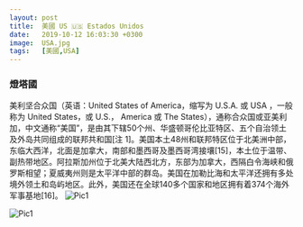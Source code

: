 ```yaml
---
layout: post
title:  美國 US 🇺🇸 Estados Unidos
date:   2019-10-12 16:03:30 +0300
image:  USA.jpg
tags:   [美國,USA]
---
```

### 燈塔國
美利坚合众国（英语：United States of America，缩写为 U.S.A. 或 USA ，一般称为 United States，或 U.S.， America 或 The States），通称合众国或亚美利加，中文通称“美国”，是由其下辖50个州、华盛顿哥伦比亚特区、五个自治领土及外岛共同组成的联邦共和国[注 1]。美国本土48州和联邦特区位于北美洲中部，东临大西洋，北面是加拿大，南部和墨西哥及墨西哥湾接壤[15]，本土位于温带、副热带地区。阿拉斯加州位于北美大陆西北方，东部为加拿大，西隔白令海峡和俄罗斯相望；夏威夷州则是太平洋中部的群岛。美国在加勒比海和太平洋还拥有多处境外领土和岛屿地区。此外，美国还在全球140多个国家和地区拥有着374个海外军事基地[16]。
![Pic1](https://lh3.googleusercontent.com/xxhDplbkMBrTfjNGfx9ENHDKtUN5kxejstbqeiPJ8eo-yInl68xAohihybuWZMnAsbhziRHjFtLjgB5xDMkNj0rq10XAaTUW8wqUiR5MaKXK8Atr5lIkOJbItbvl7Dtt1tFzuQYsPfwQcrVCStJqYOpSjVAQZ7bgvLa0o9w4HEvDpi-RNZ2EgjK4lyv01WQz9waGw16oQbb2UHbFHVjXhQ3xCp87SgkYV0lD1Bq0WJwPArliS3zQjr_qESJwvPp2K23jC5mK9MQHR14rFlMSU-ULrZArDpuwB9TWbMePYyYlQCDewPLxaklgLENri28UsCfAILYiMwgJMPXbabvFXtTvF77ocKIfEWhruzwbKe9AEPao7f35bwoWgRJswvI7fzlebdqoRZMY1XgA8QVOYZ02DgcUffDRVD0i9MTiELEJG-TLFs-026SdupvZIiGotOEuz8tADHSH2seUUjJB3M0exbhT2VbCcEQpAUsCaXuH2CCXvCcQY9hxls1074BjGqAJHfQdl3MredhUUxRusk-vwpb6Cxu1C3YtrCunFAncNhdufQIXHIfy07UHFrRbeqf3zd9N3VTnWPndJYAovGY2hlerIuGSj1T_6WJ6HPgLLvT-33W-470X6-eyoqkIOQZxSAM4i217Hd8nFQ0_MDR0pHTHJczXVOuRgAML5B-5YlC9rLONp9U=w1299-h974-no)

![Pic1](https://lh3.googleusercontent.com/CTyZK7FYV_GFOpzOvY-xM-X3KNhaIJDmCkUAue4HzPZMCnj0I5Rs_F_BlgQ2t-dScmG7hYfupRoqBh-KvIF-BFyjg2K5TWkDTVSmKfe_Bzccd-ZX5GX2e-OodH2UWYj8qQklGFyUB1hR7nShlvt9fCTpXRU04V8HG8DeHl8MZP6Z0rMtouMKFVXLFcLfaFyoZBDFah0h7mU20TXJPqvrO3z79O3vgXSh7yFVa3sS-FrDXKgp0_C5KK2_AG2wHECkfP_XRLebVew6kbXrQR1ifapky0fhpMnnnTtj9ppPfxsi9ahHas9B2rxUaCbNrG3bnPoF-_3Q9Keu5tDPtz4UM8LKaf-FkBaawXxqeGOmCgtVd-5a1LjJEUXIvgMJ1CT3wkLzhj5U7QPfggO7KNEsoAHLOgCUww4XjeBczdE-NRyPN6ZD9paj6YU-DXK-UqNUSt76Qk8KhgugO0c7s5vDceDVf3WblRVb-L6Pkn430wKMWUdAm2pds22KapzuGVg3iDOdxfTV-6Jbb4fz8-mNVXhzDnoVXuQro1JuTT4H7YCqsE3pKnvHBA9Sb-HWv_tblFUuYPY96Akmr0QfmcYpCYcRGWiKm99AnpvnA-5QRI0HQQ9iam_Z1Uj2PKA0xTiiWpYVEBdTJMfp68vM5F1QmtNk_Uu8t78VgaWFzsj37or8-7dyY2Z9paY=w1299-h974-no)
